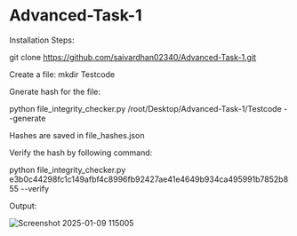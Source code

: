 # Advanced-Task-1

Installation Steps:

git clone https://github.com/saivardhan02340/Advanced-Task-1.git

Create a file:
mkdir Testcode 

Gnerate hash for the file:

python file_integrity_checker.py /root/Desktop/Advanced-Task-1/Testcode --generate

Hashes are saved in file_hashes.json

Verify the hash by following command:
 
 python file_integrity_checker.py e3b0c44298fc1c149afbf4c8996fb92427ae41e4649b934ca495991b7852b855 --verify

 Output:

 ![Screenshot 2025-01-09 115005](https://github.com/user-attachments/assets/7f557a65-5e58-4bce-a353-b602fdb081d4)
